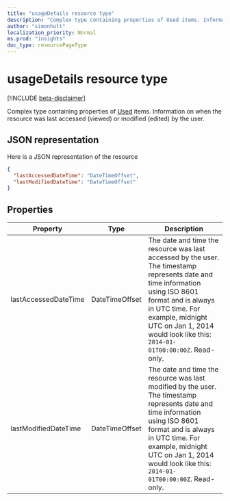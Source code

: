 ```yaml
---
title: "usageDetails resource type"
description: "Complex type containing properties of Used items. Information on when the resource was last accessed (viewed) or modified (edited) by the user."
author: "simonhult"
localization_priority: Normal
ms.prod: "insights"
doc_type: resourcePageType
---
```


# usageDetails resource type

[!INCLUDE [beta-disclaimer](../../includes/beta-disclaimer.md)]

Complex type containing properties of [Used](insights-used.md) items. Information on when the resource was last accessed (viewed) or modified (edited) by the user.

## JSON representation

Here is a JSON representation of the resource

<!-- {
  "blockType": "resource",
  "optionalProperties": [

  ],
  "@odata.type": "microsoft.graph.usageDetails"
}-->

```json
{
  "lastAccessedDateTime": "DateTimeOffset",
  "lastModifiedDateTime": "DateTimeOffset"
}
```

## Properties

| Property      		| Type          | Description  |
| ------------- 		|---------------| -------------|
| lastAccessedDateTime      			| DateTimeOffset		| The date and time the resource was last accessed by the user. The timestamp represents date and time information using ISO 8601 format and is always in UTC time. For example, midnight UTC on Jan 1, 2014 would look like this: `2014-01-01T00:00:00Z`. Read-only.       	   		   |
| lastModifiedDateTime    			| DateTimeOffset		| The date and time the resource was last modified by the user. The timestamp represents date and time information using ISO 8601 format and is always in UTC time. For example, midnight UTC on Jan 1, 2014 would look like this: `2014-01-01T00:00:00Z`. Read-only.       |
